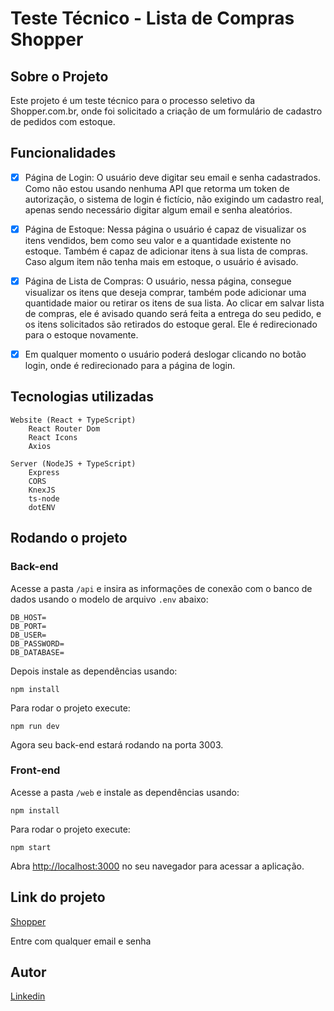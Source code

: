 # Teste Técnico - Lista de Compras Shopper

## Sobre o Projeto

Este projeto é um teste técnico para o processo seletivo da Shopper.com.br, onde foi solicitado a criação de um formulário de cadastro de pedidos com estoque.


## Funcionalidades

- [x] Página de Login: O usuário deve digitar seu email e senha cadastrados. Como não estou usando nenhuma API que retorma um token de autorização, o sistema de login é fictício, não exigindo um cadastro real, apenas sendo necessário digitar algum email e senha aleatórios.

- [x] Página de Estoque: Nessa página o usuário é capaz de visualizar os itens vendidos, bem como seu valor e a quantidade existente no estoque. Também é capaz de adicionar itens à sua lista de compras. Caso algum item não tenha mais em estoque, o usuário é avisado.

- [x] Página de Lista de Compras: O usuário, nessa página, consegue visualizar os itens que deseja comprar, também pode adicionar uma quantidade maior ou retirar os itens de sua lista. Ao clicar em salvar lista de compras, ele é avisado quando será feita a entrega do seu pedido, e os itens solicitados são retirados do estoque geral. Ele é redirecionado para o estoque novamente.

- [x] Em qualquer momento o usuário poderá deslogar clicando no botão login, onde é redirecionado para a página de login.


## Tecnologias utilizadas

```
Website (React + TypeScript)
    React Router Dom
    React Icons
    Axios

Server (NodeJS + TypeScript)
    Express
    CORS
    KnexJS
    ts-node
    dotENV
```

## Rodando o projeto

### Back-end

Acesse a pasta `/api` e insira as informações de conexão com o banco de dados usando o modelo de arquivo `.env` abaixo:

```
DB_HOST= 
DB_PORT= 
DB_USER= 
DB_PASSWORD= 
DB_DATABASE= 
```

Depois instale as dependências usando:

```
npm install
```

Para rodar o projeto execute:

```
npm run dev
```

Agora seu back-end estará rodando na porta 3003.

### Front-end

Acesse a pasta `/web` e instale as dependências usando:

```
npm install
```

Para rodar o projeto execute:

```
npm start
```

Abra [http://localhost:3000](http://localhost:3000) no seu navegador para acessar a aplicação.

## Link do projeto

[Shopper](misty-need.surge.sh)

Entre com qualquer email e senha

## Autor

[Linkedin](https://www.linkedin.com/in/mileny-faria)


